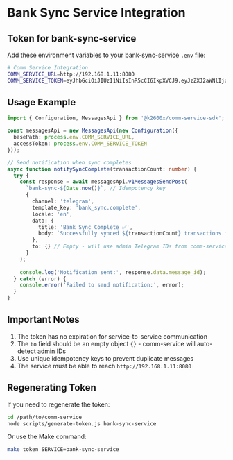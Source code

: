 # Bank Sync Service Integration

## Token for bank-sync-service

Add these environment variables to your bank-sync-service `.env` file:

```bash
# Comm Service Integration
COMM_SERVICE_URL=http://192.168.1.11:8080
COMM_SERVICE_TOKEN=eyJhbGciOiJIUzI1NiIsInR5cCI6IkpXVCJ9.eyJzZXJ2aWNlIjoiYmFuay1zeW5jLXNlcnZpY2UiLCJwZXJtaXNzaW9ucyI6WyJtZXNzYWdlczpzZW5kIiwibm90aWZpY2F0aW9uczp0ZWxlZ3JhbSIsImV2ZW50czpwdWJsaXNoIl0sInR5cGUiOiJzZXJ2aWNlIiwiaWF0IjoxNzU2MDQ0NzEzLCJhdWQiOlsiY29tbS1zZXJ2aWNlIiwidHJhZGluZy1zZXJ2aWNlIiwiZmluYW5jaWFsLXNlcnZpY2UiLCJhaS1zZXJ2aWNlIiwibWVtb3J5LXNlcnZpY2UiLCJnb2NhcmRsZXNzLXNlcnZpY2UiLCJ0ZXN0LXNlcnZpY2UiLCJiYW5rLXN5bmMtc2VydmljZSJdLCJpc3MiOiJjb21tLXNlcnZpY2UifQ.13g1YxjonFcUrwQiQYiGPYqfWaUCrI9fPgtD674Gc84
```

## Usage Example

```typescript
import { Configuration, MessagesApi } from '@k2600x/comm-service-sdk';

const messagesApi = new MessagesApi(new Configuration({
  basePath: process.env.COMM_SERVICE_URL,
  accessToken: process.env.COMM_SERVICE_TOKEN
}));

// Send notification when sync completes
async function notifySyncComplete(transactionCount: number) {
  try {
    const response = await messagesApi.v1MessagesSendPost(
      `bank-sync-${Date.now()}`, // Idempotency key
      {
        channel: 'telegram',
        template_key: 'bank_sync.complete',
        locale: 'en',
        data: {
          title: 'Bank Sync Complete ✅',
          body: `Successfully synced ${transactionCount} transactions from GoCardless.`
        },
        to: {} // Empty - will use admin Telegram IDs from comm-service config
      }
    );
    
    console.log('Notification sent:', response.data.message_id);
  } catch (error) {
    console.error('Failed to send notification:', error);
  }
}
```

## Important Notes

1. The token has no expiration for service-to-service communication
2. The `to` field should be an empty object `{}` - comm-service will auto-detect admin IDs
3. Use unique idempotency keys to prevent duplicate messages
4. The service must be able to reach `http://192.168.1.11:8080`

## Regenerating Token

If you need to regenerate the token:

```bash
cd /path/to/comm-service
node scripts/generate-token.js bank-sync-service
```

Or use the Make command:
```bash
make token SERVICE=bank-sync-service
```